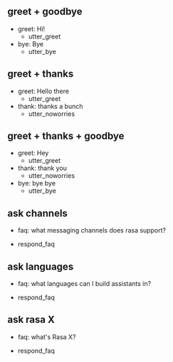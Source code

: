 ## greet + goodbye
* greet: Hi!
  - utter_greet
* bye: Bye
  - utter_bye

## greet + thanks
* greet: Hello there
  - utter_greet
* thank: thanks a bunch
  - utter_noworries

## greet + thanks + goodbye
* greet: Hey
  - utter_greet
* thank: thank you
  - utter_noworries
* bye: bye bye
  - utter_bye

## ask channels
* faq: what messaging channels does rasa support?
 - respond_faq

## ask languages
* faq: what languages can I build assistants in?
 - respond_faq

## ask rasa X
* faq: what's Rasa X?
 - respond_faq